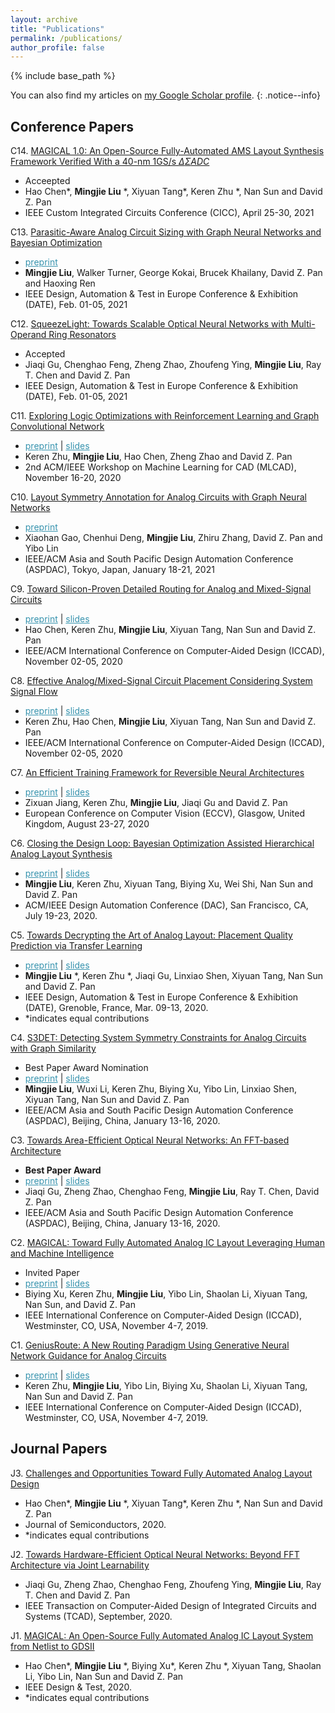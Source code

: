 ```yaml
---
layout: archive
title: "Publications"
permalink: /publications/
author_profile: false
---
```


{% include base_path %}

You can also find my articles on <a href="{{author.googlescholar}}">my Google Scholar profile</a>.
{: .notice--info}        
            
Conference Papers
-------

C14. [MAGICAL 1.0: An Open-Source Fully-Automated AMS Layout Synthesis Framework Verified With a 40-nm 1GS/s $\Delta\Sigma ADC$](https://jayl940712.github.io/publications/) 
   * Acceepted
   * Hao Chen\*, **Mingjie Liu** \*, Xiyuan Tang\*, Keren Zhu \*, Nan Sun and David Z. Pan
   * IEEE Custom Integrated Circuits Conference (CICC), April 25-30, 2021
   
C13. [Parasitic-Aware Analog Circuit Sizing with Graph Neural Networks and Bayesian Optimization](https://jayl940712.github.io/publications/) 
   * <a href="/publications/papers/A_DAC2020_Liu.pdf" style="color:#3793ae">preprint</a>
   * **Mingjie Liu**, Walker Turner, George Kokai, Brucek Khailany, David Z. Pan and Haoxing Ren
   * IEEE Design, Automation & Test in Europe Conference & Exhibition (DATE), Feb. 01-05, 2021

C12. [SqueezeLight: Towards Scalable Optical Neural Networks with Multi-Operand Ring Resonators](https://jayl940712.github.io/publications/) 
   * Accepted
   * Jiaqi Gu, Chenghao Feng, Zheng Zhao, Zhoufeng Ying, **Mingjie Liu**, Ray T. Chen and David Z. Pan
   * IEEE Design, Automation & Test in Europe Conference & Exhibition (DATE), Feb. 01-05, 2021

C11. [Exploring Logic Optimizations with Reinforcement Learning and Graph Convolutional Network](https://dl.acm.org/doi/10.1145/3380446.3430622) 
   * <a href="/publications/papers/LS_MLCAD2020_ZHU.pdf" style="color:#3793ae">preprint</a> \| <a href="/publications/papers/LS_MLCAD2020_ZHU.slides.pdf" style="color:#3793ae">slides</a>
   * Keren Zhu, **Mingjie Liu**, Hao Chen, Zheng Zhao and David Z. Pan
   * 2nd ACM/IEEE Workshop on Machine Learning for CAD (MLCAD), November 16-20, 2020
   
C10. [Layout Symmetry Annotation for Analog Circuits with Graph Neural Networks](https://jayl940712.github.io/publications/) 
   * <a href="/publications/papers/AC_ASPDAC2021_Gao.pdf" style="color:#3793ae">preprint</a>
   * Xiaohan Gao, Chenhui Deng, **Mingjie Liu**, Zhiru Zhang, David Z. Pan and Yibo Lin
   * IEEE/ACM Asia and South Pacific Design Automation Conference (ASPDAC), Tokyo, Japan, January 18-21, 2021
   
C9. [Toward Silicon-Proven Detailed Routing for Analog and Mixed-Signal Circuits](https://ieeexplore.ieee.org/document/9256548) 
   * <a href="/publications/papers/AR_ICCAD2021_Chen.pdf" style="color:#3793ae">preprint</a> \| <a href="/publications/papers/AR_ICCAD2021_Chen.slides.pdf" style="color:#3793ae">slides</a>
   * Hao Chen, Keren Zhu, **Mingjie Liu**, Xiyuan Tang, Nan Sun and David Z. Pan
   * IEEE/ACM International Conference on Computer-Aided Design (ICCAD), November 02-05, 2020

C8. [Effective Analog/Mixed-Signal Circuit Placement Considering System Signal Flow](https://ieeexplore.ieee.org/document/9256717) 
   * <a href="/publications/papers/AP_ICCAD2021_Zhu.pdf" style="color:#3793ae">preprint</a> \| <a href="/publications/papers/AP_ICCAD2021_Zhu.slides.pdf" style="color:#3793ae">slides</a>
   * Keren Zhu, Hao Chen, **Mingjie Liu**, Xiyuan Tang, Nan Sun and David Z. Pan
   * IEEE/ACM International Conference on Computer-Aided Design (ICCAD), November 02-05, 2020
   
C7. [An Efficient Training Framework for Reversible Neural Architectures](https://link.springer.com/chapter/10.1007%2F978-3-030-58583-9_17) 
   * <a href="/publications/papers/ML_ECCV2020_Jiang.pdf" style="color:#3793ae">preprint</a> \| <a href="/publications/papers/ML_ECCV2020_Jiang.slides.pdf" style="color:#3793ae">slides</a>
   * Zixuan Jiang, Keren Zhu, **Mingjie Liu**, Jiaqi Gu and David Z. Pan
   * European Conference on Computer Vision (ECCV), Glasgow, United Kingdom, August 23-27, 2020

C6. [Closing the Design Loop: Bayesian Optimization Assisted Hierarchical Analog Layout Synthesis](https://ieeexplore.ieee.org/document/9218621) 
   * <a href="/publications/papers/A_DAC2020_Liu.pdf" style="color:#3793ae">preprint</a> \| <a href="/publications/papers/A_DAC2020_Liu.slides.pdf" style="color:#3793ae">slides</a>
   * **Mingjie Liu**, Keren Zhu, Xiyuan Tang, Biying Xu, Wei Shi, Nan Sun and David Z. Pan
   * ACM/IEEE Design Automation Conference (DAC), San Francisco, CA, July 19-23, 2020.
   
C5. [Towards Decrypting the Art of Analog Layout: Placement Quality Prediction via Transfer Learning](https://ieeexplore.ieee.org/document/9116330) 
   * <a href="/publications/papers/A_DATE2020_LiuZhu.pdf" style="color:#3793ae">preprint</a> \| <a href="/publications/papers/A_DATE2020_LiuZhu.slides.pdf" style="color:#3793ae">slides</a>
   * **Mingjie Liu** \*, Keren Zhu \*, Jiaqi Gu, Linxiao Shen, Xiyuan Tang, Nan Sun and David Z. Pan
   * IEEE Design, Automation & Test in Europe Conference & Exhibition (DATE), Grenoble, France, Mar. 09-13, 2020.
   * \*indicates equal contributions

C4. [S3DET: Detecting System Symmetry Constraints for Analog Circuits with Graph Similarity](https://ieeexplore.ieee.org/document/9045109) 
   * Best Paper Award Nomination
   * <a href="/publications/papers/AC_ASPDAC2020_Liu.pdf" style="color:#3793ae">preprint</a> \| <a href="/publications/papers/AC_ASPDAC2020_Liu.slides.pdf" style="color:#3793ae">slides</a>
   * **Mingjie Liu**, Wuxi Li, Keren Zhu, Biying Xu, Yibo Lin, Linxiao Shen, Xiyuan Tang, Nan Sun and David Z. Pan
   * IEEE/ACM Asia and South Pacific Design Automation Conference (ASPDAC),  Beijing, China, January 13-16, 2020.
   
C3. [Towards Area-Efficient Optical Neural Networks: An FFT-based Architecture](https://ieeexplore.ieee.org/document/9045156) 
   * **Best Paper Award**
   * <a href="/publications/papers/O_ASPDAC2020_Gu.pdf" style="color:#3793ae">preprint</a> \| <a href="/publications/papers/O_ASPDAC2020_Gu.slides.pdf" style="color:#3793ae">slides</a>
   * Jiaqi Gu, Zheng Zhao, Chenghao Feng, **Mingjie Liu**, Ray T. Chen, David Z. Pan
   * IEEE/ACM Asia and South Pacific Design Automation Conference (ASPDAC),  Beijing, China, January 13-16, 2020.

C2. [MAGICAL: Toward Fully Automated Analog IC Layout Leveraging Human and Machine Intelligence](https://ieeexplore.ieee.org/document/8942060) 
   * Invited Paper
   * <a href="/publications/papers/A_ICCAD2019_Xu.pdf" style="color:#3793ae">preprint</a> \| <a href="/publications/papers/A_ICCAD2019_Xu.slides.pdf" style="color:#3793ae">slides</a>
   * Biying Xu, Keren Zhu, **Mingjie Liu**, Yibo Lin, Shaolan Li, Xiyuan Tang, Nan Sun, and David Z. Pan
   * IEEE International Conference on Computer-Aided Design (ICCAD),  Westminster, CO, USA, November 4-7, 2019.
   
C1. [GeniusRoute: A New Routing Paradigm Using Generative Neural Network Guidance for Analog Circuits](https://ieeexplore.ieee.org/document/8942164) 
   * <a href="/publications/papers/AR_ICCAD2019_zhu.pdf" style="color:#3793ae">preprint</a> \| <a href="/publications/papers/AR_ICCAD2019_Zhu.slides_v4.pdf" style="color:#3793ae">slides</a>
   * Keren Zhu, **Mingjie Liu**, Yibo Lin, Biying Xu, Shaolan Li, Xiyuan Tang, Nan Sun and David Z. Pan
   * IEEE International Conference on Computer-Aided Design (ICCAD),  Westminster, CO, USA, November 4-7, 2019.


Journal Papers
-------

J3. [Challenges and Opportunities Toward Fully Automated Analog Layout Design](http://www.jos.ac.cn/fileBDTXB/journal/article/jos/2020/11/PDF/20070021.pdf) 
   * Hao Chen\*, **Mingjie Liu** \*, Xiyuan Tang\*, Keren Zhu \*, Nan Sun and David Z. Pan
   * Journal of Semiconductors, 2020.
   * \*indicates equal contributions  
   
J2. [Towards Hardware-Efficient Optical Neural Networks: Beyond FFT Architecture via Joint Learnability](https://ieeexplore.ieee.org/abstract/document/9209122)
   * Jiaqi Gu, Zheng Zhao, Chenghao Feng, Zhoufeng Ying, **Mingjie Liu**, Ray T. Chen and David Z. Pan
   * IEEE Transaction on Computer-Aided Design of Integrated Circuits and Systems (TCAD), September, 2020.

J1. [MAGICAL: An Open-Source Fully Automated Analog IC Layout System from Netlist to GDSII](https://ieeexplore.ieee.org/document/9195880) 
   * Hao Chen\*, **Mingjie Liu** \*, Biying Xu\*, Keren Zhu \*, Xiyuan Tang, Shaolan Li, Yibo Lin, Nan Sun and David Z. Pan
   * IEEE Design & Test, 2020.
   * \*indicates equal contributions    